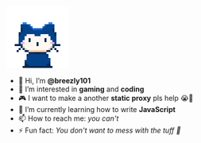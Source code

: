 <p align="left">
  <img src="mona-whisper.gif" alt="Mona Whisper" width="124" height="124">
</p>

- 👋 Hi, I’m **@breezly101**
- 👀 I’m interested in **gaming** and **coding**
- 🎮 I want to make a another **static proxy** pls help 😭🙏
- 🌱 I’m currently learning how to write **JavaScript**
- 📫 How to reach me: *you can't*
- ⚡ Fun fact: *You don't want to mess with the tuff 🥀*
